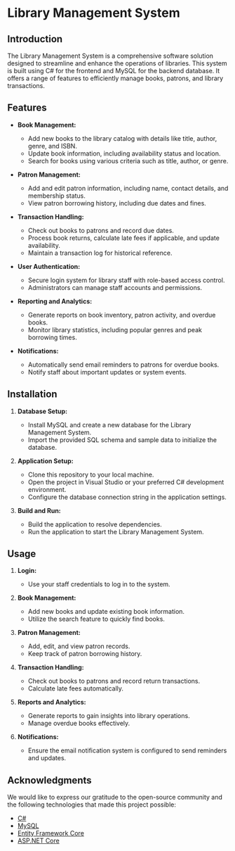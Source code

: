 # Library Management System

## Introduction
   
The Library Management System is a comprehensive software solution designed to streamline and enhance the operations of libraries. This system is built using C# for the frontend and MySQL for the backend database. It offers a range of features to efficiently manage books, patrons, and library transactions.

## Features
 
- **Book Management:**
  - Add new books to the library catalog with details like title, author, genre, and ISBN.
  - Update book information, including availability status and location.
  - Search for books using various criteria such as title, author, or genre.

- **Patron Management:**
  - Add and edit patron information, including name, contact details, and membership status.
  - View patron borrowing history, including due dates and fines.

- **Transaction Handling:**
  - Check out books to patrons and record due dates.
  - Process book returns, calculate late fees if applicable, and update availability.
  - Maintain a transaction log for historical reference.

- **User Authentication:**
  - Secure login system for library staff with role-based access control.
  - Administrators can manage staff accounts and permissions.

- **Reporting and Analytics:**
  - Generate reports on book inventory, patron activity, and overdue books.
  - Monitor library statistics, including popular genres and peak borrowing times.

- **Notifications:**
  - Automatically send email reminders to patrons for overdue books.
  - Notify staff about important updates or system events.

## Installation

1. **Database Setup:**
   - Install MySQL and create a new database for the Library Management System.
   - Import the provided SQL schema and sample data to initialize the database.

2. **Application Setup:**
   - Clone this repository to your local machine.
   - Open the project in Visual Studio or your preferred C# development environment.
   - Configure the database connection string in the application settings.

3. **Build and Run:**
   - Build the application to resolve dependencies.
   - Run the application to start the Library Management System.

## Usage

1. **Login:**
   - Use your staff credentials to log in to the system.

2. **Book Management:**
   - Add new books and update existing book information.
   - Utilize the search feature to quickly find books.

3. **Patron Management:**
   - Add, edit, and view patron records.
   - Keep track of patron borrowing history.

4. **Transaction Handling:**
   - Check out books to patrons and record return transactions.
   - Calculate late fees automatically.

5. **Reports and Analytics:**
   - Generate reports to gain insights into library operations.
   - Manage overdue books effectively.

6. **Notifications:**
   - Ensure the email notification system is configured to send reminders and updates.


## Acknowledgments

We would like to express our gratitude to the open-source community and the following technologies that made this project possible:

- [C#](https://docs.microsoft.com/en-us/dotnet/csharp/)
- [MySQL](https://www.mysql.com/)
- [Entity Framework Core](https://docs.microsoft.com/en-us/ef/core/)
- [ASP.NET Core](https://docs.microsoft.com/en-us/aspnet/core/)


